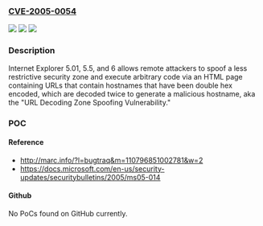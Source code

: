 ### [CVE-2005-0054](https://cve.mitre.org/cgi-bin/cvename.cgi?name=CVE-2005-0054)
![](https://img.shields.io/static/v1?label=Product&message=n%2Fa&color=blue)
![](https://img.shields.io/static/v1?label=Version&message=n%2Fa&color=blue)
![](https://img.shields.io/static/v1?label=Vulnerability&message=n%2Fa&color=brighgreen)

### Description

Internet Explorer 5.01, 5.5, and 6 allows remote attackers to spoof a less restrictive security zone and execute arbitrary code via an HTML page containing URLs that contain hostnames that have been double hex encoded, which are decoded twice to generate a malicious hostname, aka the "URL Decoding Zone Spoofing Vulnerability."

### POC

#### Reference
- http://marc.info/?l=bugtraq&m=110796851002781&w=2
- https://docs.microsoft.com/en-us/security-updates/securitybulletins/2005/ms05-014

#### Github
No PoCs found on GitHub currently.

